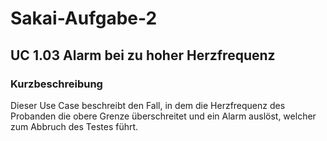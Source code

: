 # Sakai-Aufgabe-2
## UC 1.03 Alarm bei zu hoher Herzfrequenz
### Kurzbeschreibung
Dieser Use Case beschreibt den Fall, in dem die Herzfrequenz des Probanden die obere Grenze überschreitet und ein Alarm auslöst, welcher zum Abbruch des Testes führt.
